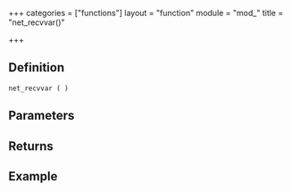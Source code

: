 +++
categories = ["functions"]
layout = "function"
module = "mod_"
title = "net_recvvar()"

+++

## Definition

    net_recvvar ( )

## Parameters

## Returns

## Example
